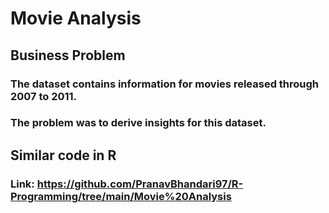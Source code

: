 # Movie Analysis

## Business Problem

### The dataset contains information for movies released through 2007 to 2011.
### The problem was to derive insights for this dataset.

## Similar code in R
### Link: https://github.com/PranavBhandari97/R-Programming/tree/main/Movie%20Analysis

